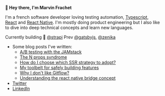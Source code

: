 **👋 Hey there, I'm Marvin Frachet**

I'm a french software developer loving testing automation, [Typescript](https://www.typescriptlang.org/), [React](https://reactjs.org/) and [React Native](https://reactnative.dev/). I'm mostly doing product engineering but I also like to dive into deep technical concepts and learn new languages.

Currently building :rocket: [@strapi](https://github.com/strapi) Prev [@gatsbyjs](https://github.com/gatsbyjs/gatsby), [@zenika](https://github.com/Zenika)

- Some blog posts I've written:
  - [A/B testing with the JAMstack](https://mfrachet.github.io/a-b-testing-with-the-jamstack)
  - [The N props syndrome](https://mfrachet.github.io/the-n-props-syndrome)
  - [How do I choose which SSR strategy to adopt?](https://mfrachet.github.io/how-do-i-choose-a-ssr-strategy)
  - [My toolbelt for safely building features](https://mfrachet.github.io/my-toolbelt)
  - [Why I don't like Gitflow?](https://mfrachet.github.io/why-i-dont-like-gitflow)
  - [Understanding the react native bridge concept](https://medium.com/hackernoon/understanding-react-native-bridge-concept-e9526066ddb8)
- [Twitter](https://twitter.com/mfrachet)
- [LinkedIn](https://www.linkedin.com/in/marvin-frachet-49165365/)
